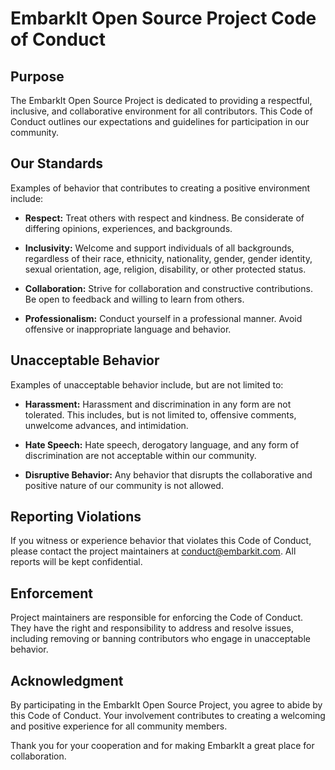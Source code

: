 # EmbarkIt Open Source Project Code of Conduct

## Purpose

The EmbarkIt Open Source Project is dedicated to providing a respectful, inclusive, and collaborative environment for all contributors. This Code of Conduct outlines our expectations and guidelines for participation in our community.

## Our Standards

Examples of behavior that contributes to creating a positive environment include:

- **Respect:** Treat others with respect and kindness. Be considerate of differing opinions, experiences, and backgrounds.

- **Inclusivity:** Welcome and support individuals of all backgrounds, regardless of their race, ethnicity, nationality, gender, gender identity, sexual orientation, age, religion, disability, or other protected status.

- **Collaboration:** Strive for collaboration and constructive contributions. Be open to feedback and willing to learn from others.

- **Professionalism:** Conduct yourself in a professional manner. Avoid offensive or inappropriate language and behavior.

## Unacceptable Behavior

Examples of unacceptable behavior include, but are not limited to:

- **Harassment:** Harassment and discrimination in any form are not tolerated. This includes, but is not limited to, offensive comments, unwelcome advances, and intimidation.

- **Hate Speech:** Hate speech, derogatory language, and any form of discrimination are not acceptable within our community.

- **Disruptive Behavior:** Any behavior that disrupts the collaborative and positive nature of our community is not allowed.

## Reporting Violations

If you witness or experience behavior that violates this Code of Conduct, please contact the project maintainers at [conduct@embarkit.com](mailto:conduct@embarkit.com). All reports will be kept confidential.

## Enforcement

Project maintainers are responsible for enforcing the Code of Conduct. They have the right and responsibility to address and resolve issues, including removing or banning contributors who engage in unacceptable behavior.

## Acknowledgment

By participating in the EmbarkIt Open Source Project, you agree to abide by this Code of Conduct. Your involvement contributes to creating a welcoming and positive experience for all community members.

Thank you for your cooperation and for making EmbarkIt a great place for collaboration.
